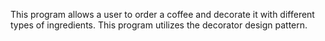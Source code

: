 This program allows a user to order a coffee and decorate it with different types of ingredients. This program utilizes 
the decorator design pattern. 
